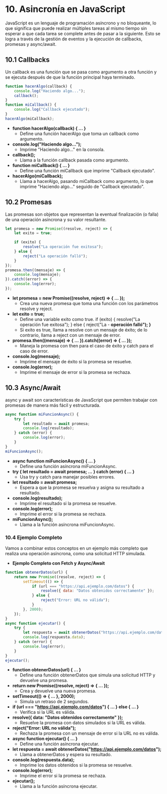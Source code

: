 # 10. Asincronía en JavaScript
JavaScript es un lenguaje de programación asíncrono y no bloqueante, lo que significa que puede realizar múltiples tareas al mismo tiempo sin esperar a que cada tarea se complete antes de pasar a la siguiente. Esto se logra a través de la gestión de eventos y la ejecución de callbacks, promesas y async/await.

## 10.1 Callbacks
Un callback es una función que se pasa como argumento a otra función y se ejecuta después de que la función principal haya terminado.

```js
function hacerAlgo(callback) {
    console.log("Haciendo algo...");
    callback();
}
function miCallback() {
    console.log("Callback ejecutado");
}
hacerAlgo(miCallback);
```
- **function hacerAlgo(callback) { ... }**
    - Define una función hacerAlgo que toma un callback como argumento.
- **console.log("Haciendo algo...");**
    - Imprime "Haciendo algo..." en la consola.
- **callback();**
    - Llama a la función callback pasada como argumento.
- **function miCallback() { ... }**
    - Define una función miCallback que imprime "Callback ejecutado".
- **hacerAlgo(miCallback);**
    - Llama a hacerAlgo, pasando miCallback como argumento, lo que imprime "Haciendo algo..." seguido de "Callback ejecutado".

## 10.2 Promesas
Las promesas son objetos que representan la eventual finalización (o falla) de una operación asíncrona y su valor resultante.
```js
let promesa = new Promise((resolve, reject) => {
    let exito = true;

    if (exito) {
        resolve("La operación fue exitosa");
    } else {
        reject("La operación falló");
    }
});
promesa.then((mensaje) => {
    console.log(mensaje);
}).catch((error) => {
    console.log(error);
});
```
- **let promesa = new Promise((resolve, reject) => { ... });**
    - Crea una nueva promesa que toma una función con los parámetros resolve y reject.
- **let exito = true;**
    - Define una variable exito como true.
if (exito) { resolve("La operación fue exitosa"); } else { reject("La - **operación falló"); }**
    - Si exito es true, llama a resolve con un mensaje de éxito; de lo contrario, llama a reject con un mensaje de error.
- **promesa.then((mensaje) => { ... }).catch((error) => { ... });**
    - Maneja la promesa con then para el caso de éxito y catch para el caso de error.
- **console.log(mensaje);**
    - Imprime el mensaje de éxito si la promesa se resuelve.
- **console.log(error);**
    - Imprime el mensaje de error si la promesa se rechaza.

## 10.3 Async/Await
async y await son características de JavaScript que permiten trabajar con promesas de manera más fácil y estructurada.

```js
async function miFuncionAsync() {
    try {
        let resultado = await promesa;
        console.log(resultado);
    } catch (error) {
        console.log(error);
    }
}
miFuncionAsync();
```
- **async function miFuncionAsync() { ... }**
    - Define una función asíncrona miFuncionAsync.
- **try { let resultado = await promesa; ... } catch (error) { ... }**
    - Usa try y catch para manejar posibles errores.
- **let resultado = await promesa;**
    - Espera a que la promesa se resuelva y asigna su resultado a resultado.
- **console.log(resultado);**
    - Imprime el resultado si la promesa se resuelve.
- **console.log(error);**
    - Imprime el error si la promesa se rechaza.
- **miFuncionAsync();**
    - Llama a la función asíncrona miFuncionAsync.

### 10.4 Ejemplo Completo
Vamos a combinar estos conceptos en un ejemplo más completo que realiza una operación asíncrona, como una solicitud HTTP simulada.
- **Ejemplo Completo con Fetch y Async/Await**

```js
function obtenerDatos(url) {
    return new Promise((resolve, reject) => {
        setTimeout(() => {
            if (url === "https://api.ejemplo.com/datos") {
                resolve({ data: "Datos obtenidos correctamente" });
            } else {
                reject("Error: URL no válida");
            }
        }, 2000);
    });
}
async function ejecutar() {
    try {
        let respuesta = await obtenerDatos("https://api.ejemplo.com/datos");
        console.log(respuesta.data);
    } catch (error) {
        console.log(error);
    }
}
ejecutar();
```
- **function obtenerDatos(url) { ... }**
    - Define una función obtenerDatos que simula una solicitud HTTP y devuelve una promesa.
- **return new Promise((resolve, reject) => { ... });**
    - Crea y devuelve una nueva promesa.
- **setTimeout(() => { ... }, 2000);**
    - Simula un retraso de 2 segundos.
- **if (url === "https://api.ejemplo.com/datos") { ... } else { ... }**
    - Verifica si la URL es válida.
- **resolve({ data: "Datos obtenidos correctamente" });**
    - Resuelve la promesa con datos simulados si la URL es válida.
- **reject("Error: URL no válida");**
    - Rechaza la promesa con un mensaje de error si la URL no es válida.
- **async function ejecutar() { ... }**
    - Define una función asíncrona ejecutar.
- **let respuesta = await obtenerDatos("https://api.ejemplo.com/datos");**
    - Llama a obtenerDatos y espera su resultado.
- **console.log(respuesta.data);**
    - Imprime los datos obtenidos si la promesa se resuelve.
- **console.log(error);**
    - Imprime el error si la promesa se rechaza.
- **ejecutar();**
    - Llama a la función asíncrona ejecutar.
